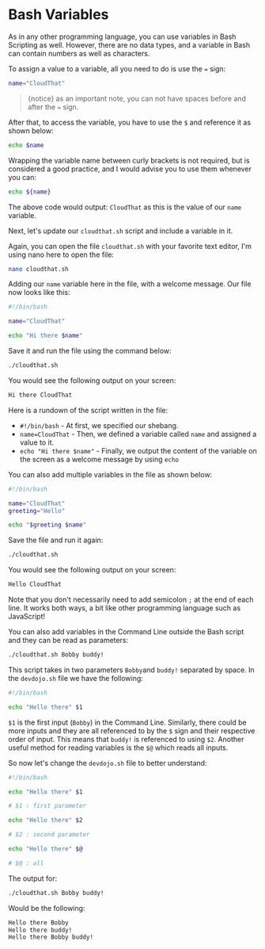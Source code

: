 # Bash Variables

As in any other programming language, you can use variables in Bash Scripting as well. However, there are no data types, and a variable in Bash can contain numbers as well as characters.

To assign a value to a variable, all you need to do is use the `=` sign:

```bash
name="CloudThat"
```

>{notice} as an important note, you can not have spaces before and after the `=` sign.

After that, to access the variable, you have to use the `$` and reference it as shown below:

```bash
echo $name
```

Wrapping the variable name between curly brackets is not required, but is considered a good practice, and I would advise you to use them whenever you can:

```bash
echo ${name}
```

The above code would output: `CloudThat` as this is the value of our `name` variable.

Next, let's update our `cloudthat.sh` script and include a variable in it.

Again, you can open the file `cloudthat.sh` with your favorite text editor, I'm using nano here to open the file:

```bash
nano cloudthat.sh
```

Adding our `name` variable here in the file, with a welcome message. Our file now looks like this:

```bash
#!/bin/bash

name="CloudThat"

echo "Hi there $name"
```

Save it and run the file using the command below:

```bash
./cloudthat.sh
```

You would see the following output on your screen:

```bash
Hi there CloudThat
```

Here is a rundown of the script written in the file:

* `#!/bin/bash` - At first, we specified our shebang.
* `name=CloudThat` - Then, we defined a variable called `name` and assigned a value to it.
* `echo "Hi there $name"` - Finally, we output the content of the variable on the screen as a welcome message by using `echo`

You can also add multiple variables in the file as shown below:

```bash
#!/bin/bash

name="CloudThat"
greeting="Hello"

echo "$greeting $name"
```

Save the file and run it again:

```bash
./cloudthat.sh
```

You would see the following output on your screen:

```bash
Hello CloudThat
```
Note that you don't necessarily need to add semicolon `;` at the end of each line. It works both ways, a bit like other programming language such as JavaScript!


You can also add variables in the Command Line outside the Bash script and they can be read as parameters:

```bash
./cloudthat.sh Bobby buddy!
```
This script takes in two parameters `Bobby`and `buddy!` separated by space. In the `devdojo.sh` file we have the following:

```bash
#!/bin/bash

echo "Hello there" $1

```
`$1` is the first input (`Bobby`) in the Command Line. Similarly, there could be more inputs and they are all referenced to by the `$` sign and their respective order of input. This means that `buddy!` is referenced to using `$2`. Another useful method for reading variables is the `$@` which reads all inputs.

So now let's change the `devdojo.sh` file to better understand: 

```bash
#!/bin/bash

echo "Hello there" $1

# $1 : first parameter

echo "Hello there" $2

# $2 : second parameter

echo "Hello there" $@

# $@ : all
```
The output for:

```bash
./cloudthat.sh Bobby buddy!
``` 
Would be the following:

```bash
Hello there Bobby
Hello there buddy!
Hello there Bobby buddy!
```

